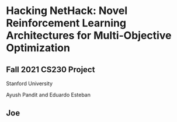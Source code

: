 # Hacking NetHack: Novel Reinforcement Learning Architectures for Multi-Objective Optimization

## Fall 2021 CS230 Project
Stanford University

Ayush Pandit and Eduardo Esteban

## Joe